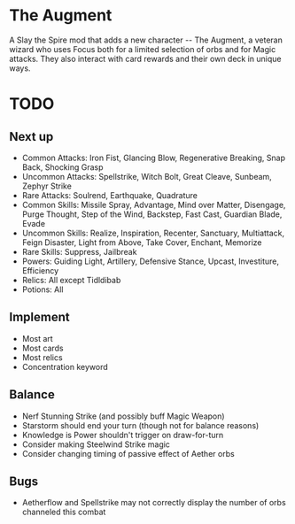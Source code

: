 # The Augment

A Slay the Spire mod that adds a new character -- The Augment, a veteran wizard who uses Focus both for a limited selection of orbs and for Magic attacks.  They also interact with card rewards and their own deck in unique ways.

# TODO

## Next up

* Common Attacks: Iron Fist, Glancing Blow, Regenerative Breaking, Snap Back, Shocking Grasp
* Uncommon Attacks: Spellstrike, Witch Bolt, Great Cleave, Sunbeam, Zephyr Strike
* Rare Attacks: Soulrend, Earthquake, Quadrature
* Common Skills: Missile Spray, Advantage, Mind over Matter, Disengage, Purge Thought, Step of the Wind, Backstep, Fast Cast, Guardian Blade, Evade
* Uncommon Skills: Realize, Inspiration, Recenter, Sanctuary, Multiattack, Feign Disaster, Light from Above, Take Cover, Enchant, Memorize
* Rare Skills: Suppress, Jailbreak
* Powers: Guiding Light, Artillery, Defensive Stance, Upcast, Investiture, Efficiency
* Relics: All except Tidldibab
* Potions: All

## Implement

* Most art
* Most cards
* Most relics
* Concentration keyword

## Balance
* Nerf Stunning Strike (and possibly buff Magic Weapon)
* Starstorm should end your turn (though not for balance reasons)
* Knowledge is Power shouldn't trigger on draw-for-turn
* Consider making Steelwind Strike magic
* Consider changing timing of passive effect of Aether orbs

## Bugs

* Aetherflow and Spellstrike may not correctly display the number of orbs channeled this combat